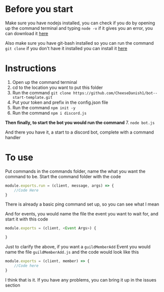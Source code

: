 # Before you start
Make sure you have nodejs installed, you can check if you do by opening up the command terminal and typing `node -v` if it gives you an error, you can download it [here](https://nodejs.org/en/)

Also make sure you have git-bash installed so you can run the command `git clone` if you don't have it installed you can install it [here](https://git-scm.com/downloads)

# Instructions

1. Open up the command terminal 
2. cd to the location you want to put this folder
3. Run the command `git clone https://github.com/CheeseDanish1/bot--start-template.git`
4. Put your token and prefix in the config.json file
5. Run the command `npm init -y`
6. Run the command `npm i discord.js`

**Then finally, to start the bot you would run the command**
7. `node bot.js`



And there you have it, a start to a discord bot, complete with a command handler

# To use

Put commands in the commands folder, name the what you want the command to be. Start the command folder with the code
```js
module.exports.run = (client, message, args) => {
    //Code Here
}
```
There is already a basic ping command set up, so you can see what I mean


And for events, you would name the file the event you want to wait for, and start it with this code
```js
module.exports = (client, <Event Args>) {

}
```

Just to clarify the above, if you want a `guildMemberAdd` Event you would name the file `guildMemberAdd.js` and the code would look like this
```js
module.exports = (client, member) => {
    //Code here
}
```


I think that is it. If you have any problems, you can bring it up in the issues section